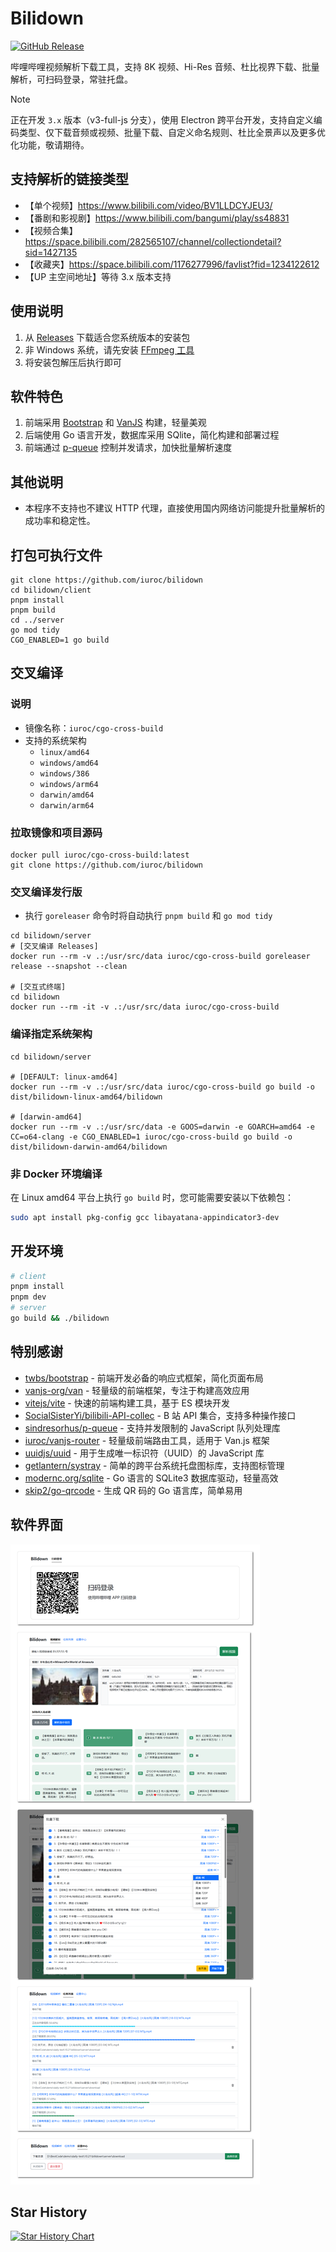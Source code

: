 # Bilidown

[![GitHub Release](https://img.shields.io/github/v/release/iuroc/bilidown)](https://github.com/iuroc/bilidown/releases)

哔哩哔哩视频解析下载工具，支持 8K 视频、Hi-Res 音频、杜比视界下载、批量解析，可扫码登录，常驻托盘。

> [!Note]
> 正在开发 `3.x` 版本（v3-full-js 分支），使用 Electron 跨平台开发，支持自定义编码类型、仅下载音频或视频、批量下载、自定义命名规则、杜比全景声以及更多优化功能，敬请期待。

## 支持解析的链接类型

-   【单个视频】https://www.bilibili.com/video/BV1LLDCYJEU3/
-   【番剧和影视剧】https://www.bilibili.com/bangumi/play/ss48831
-   【视频合集】https://space.bilibili.com/282565107/channel/collectiondetail?sid=1427135
-   【收藏夹】https://space.bilibili.com/1176277996/favlist?fid=1234122612
-   【UP 主空间地址】等待 3.x 版本支持

## 使用说明

1. 从 [Releases](https://github.com/iuroc/bilidown/releases) 下载适合您系统版本的安装包
2. 非 Windows 系统，请先安装 [FFmpeg 工具](https://www.ffmpeg.org/)
3. 将安装包解压后执行即可

## 软件特色

1. 前端采用 [Bootstrap](https://github.com/twbs/bootstrap) 和 [VanJS](https://github.com/vanjs-org/van) 构建，轻量美观
2. 后端使用 Go 语言开发，数据库采用 SQlite，简化构建和部署过程
3. 前端通过 [p-queue](https://github.com/sindresorhus/p-queue) 控制并发请求，加快批量解析速度

## 其他说明

-   本程序不支持也不建议 HTTP 代理，直接使用国内网络访问能提升批量解析的成功率和稳定性。

## 打包可执行文件

```shell
git clone https://github.com/iuroc/bilidown
cd bilidown/client
pnpm install
pnpm build
cd ../server
go mod tidy
CGO_ENABLED=1 go build
```

## 交叉编译

### 说明

-   镜像名称：`iuroc/cgo-cross-build`
-   支持的系统架构
    -   `linux/amd64`
    -   `windows/amd64`
    -   `windows/386`
    -   `windows/arm64`
    -   `darwin/amd64`
    -   `darwin/arm64`

### 拉取镜像和项目源码

```shell
docker pull iuroc/cgo-cross-build:latest
git clone https://github.com/iuroc/bilidown
```

### 交叉编译发行版

-   执行 `goreleaser` 命令时将自动执行 `pnpm build` 和 `go mod tidy`

```shell
cd bilidown/server
# [交叉编译 Releases]
docker run --rm -v .:/usr/src/data iuroc/cgo-cross-build goreleaser release --snapshot --clean

# [交互式终端]
cd bilidown
docker run --rm -it -v .:/usr/src/data iuroc/cgo-cross-build
```

### 编译指定系统架构

```shell
cd bilidown/server

# [DEFAULT: linux-amd64]
docker run --rm -v .:/usr/src/data iuroc/cgo-cross-build go build -o dist/bilidown-linux-amd64/bilidown

# [darwin-amd64]
docker run --rm -v .:/usr/src/data -e GOOS=darwin -e GOARCH=amd64 -e CC=o64-clang -e CGO_ENABLED=1 iuroc/cgo-cross-build go build -o dist/bilidown-darwin-amd64/bilidown
```

### 非 Docker 环境编译

在 Linux amd64 平台上执行 `go build` 时，您可能需要安装以下依赖包：  

```bash
sudo apt install pkg-config gcc libayatana-appindicator3-dev
```

## 开发环境

```bash
# client
pnpm install
pnpm dev
# server
go build && ./bilidown
```

## 特别感谢

-   [twbs/bootstrap](https://github.com/twbs/bootstrap) - 前端开发必备的响应式框架，简化页面布局
-   [vanjs-org/van](https://github.com/vanjs-org/van) - 轻量级的前端框架，专注于构建高效应用
-   [vitejs/vite](https://github.com/vitejs/vite) - 快速的前端构建工具，基于 ES 模块开发
-   [SocialSisterYi/bilibili-API-collec](https://github.com/SocialSisterYi/bilibili-API-collect) - B 站 API 集合，支持多种操作接口
-   [sindresorhus/p-queue](https://github.com/sindresorhus/p-queue) - 支持并发限制的 JavaScript 队列处理库
-   [iuroc/vanjs-router](https://github.com/iuroc/vanjs-router) - 轻量级前端路由工具，适用于 Van.js 框架
-   [uuidjs/uuid](https://www.npmjs.com/package/uuid) - 用于生成唯一标识符（UUID）的 JavaScript 库
-   [getlantern/systray](https://github.com/getlantern/systray) - 简单的跨平台系统托盘图标库，支持图标管理
-   [modernc.org/sqlite](https://pkg.go.dev/modernc.org/sqlite) - Go 语言的 SQLite3 数据库驱动，轻量高效
-   [skip2/go-qrcode](https://github.com/skip2/go-qrcode) - 生成 QR 码的 Go 语言库，简单易用

## 软件界面

![](./docs/2024-11-05_090604.png)


## Star History

[![Star History Chart](https://api.star-history.com/svg?repos=iuroc/bilidown&type=Date)](https://www.star-history.com/#iuroc/bilidown&Date)
